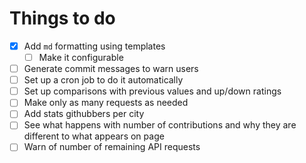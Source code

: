 # Things to do

* [x] Add `md` formatting using templates
  * [ ] Make it configurable
* [ ] Generate commit messages to warn users
* [ ] Set up a cron job to do it automatically
* [ ] Set up comparisons with previous values and up/down ratings
* [ ] Make only as many requests as needed
* [ ] Add stats githubbers per city
* [ ] See what happens with number of contributions and why they are different to what appears on page
* [ ] Warn of number of remaining API requests
